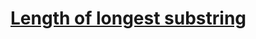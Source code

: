# [Length of longest substring](https://leetcode.com/problems/longest-substring-without-repeating-characters)
